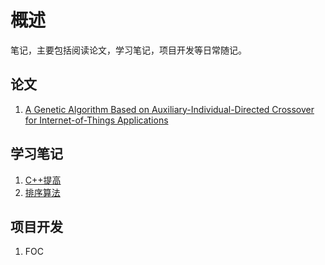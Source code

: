 # 概述

笔记，主要包括阅读论文，学习笔记，项目开发等日常随记。

## 论文

1. [A Genetic Algorithm Based on Auxiliary-Individual-Directed Crossover for Internet-of-Things Applications](part1/AIDX.md)

## 学习笔记

1. [C++提高](part2/README.md)
2. [排序算法](part2/Ranking_Algorithm.md)

## 项目开发

1. FOC
